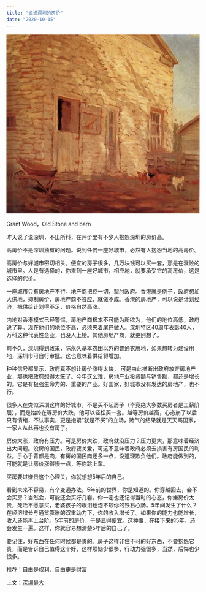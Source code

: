 ```yaml
---
title: "说说深圳的房价"
date: "2020-10-15"
---
```


![连岳文章](images/连岳文章picture-8.jpg)

Grant Wood，Old Stone and barn

  

昨天说了说深圳，不出所料，在评价里有不少人抱怨深圳的房价高。

  

高房价不是深圳独有的问题。说到任何一座好城市，必然有人抱怨当地的高房价。

  

高房价与好城市密切相关。便宜的房子很多，几万块钱可以买一套，那是在衰败的城市里。人是有选择的，你来到一座好城市，相应地，就要承受它的高房价，这是选择的代价。

  

一座城市只有房地产不行。地产商把控一切，掣肘政府。香港就是例子，政府想加大供地，抑制房价，房地产商不答应，就做不成。香港的房地产，可以说是计划经济，把供给计划得不足，价格自然高涨。

  

内地对香港模式已经警惕，房地产商根本不可能为所欲为，他们的地位高低，政府说了算。现在他们的地位不高，必须夹着尾巴做人。深圳特区40周年表彰40人，万科这种代表性企业，也没人上榜。其他房地产商，就更别想了。

  

前不久，深圳得到政策，除永久基本农田以外的普通农用地，如果想转为建设用地，深圳市可自行审批。这也意味着供给将增加。

  

种种信号都显示，政府真不想让房价涨得太快， 可是由此推断出政府放弃房地产业，那也把政府想得太笨了。今年这么难，房地产业投资额与销售额，都还是增长的。它是有极强生命力的、重要的产业。好国家，好城市没有发达的房地产，也不行。

  

很多人在类似深圳这样的好城市，不是买不起房子（毕竟绝大多数买房者是工薪阶层），而是始终在等房价大跌，他可以轻松买一套。越等房价越高，心态崩了以后只有情绪，不认事实，更是抱紧“就是不买”的立场，赌气的结果就是天天骂国家，一家人从此再也没有房子。

  

房价大涨，政府有压力。可是房价大跌，政府就没压力？压力更大，那意味着经济出大问题。没房的国民，政府要关爱，可这不意味着政府必须去损害有房国民的利益。手心手背都是肉，有房的国民肉还多一点，没道理欺负他们。政府能做到的，可能就是让房价涨得慢一点，等你跳上车。

  

买房要过嫌贵这个心理关，你就想想5年后的自己。

  

看到未来不容易，有个变通办法。5年前的世界，你是知道的。你穿越回去，会不会买房？当然会，可能还会买好几套。你一定也还记得当时的心态，你嫌房价太贵，死活不愿意买，老婆孩子的眼泪也泡不软你的铁石心肠。5年间发生了什么？在经济增长与通货膨胀的双重助力下，你的收入增长了。如果你的能力也能增长，收入还能再上台阶。5年前的房价，于是显得便宜。这种事，在接下来的5年，还会发生一遍。这样，你就容易想清楚5年后的自己了。

  

要记住，好东西在任何时候都是贵的。房子这样非住不可的好东西，不要抱怨它贵，而是告诉自己值得这个好，这样烦恼少很多，行动力强很多，当然，后悔也少很多。

  

推荐：[自由是权利，自由更是财富](http://mp.weixin.qq.com/s?__biz=MjM5NDU0Mjk2MQ==&mid=2651638759&idx=2&sn=a99512bbfe2e2b2c774733447b783231&chksm=bd7e4ff98a09c6ef800baecc789610e65d5d839baebe52da7e92e74eb2859ea73403ee471bbf&scene=21#wechat_redirect)  

上文：[深圳最大](http://mp.weixin.qq.com/s?__biz=MjM5NDU0Mjk2MQ==&mid=2651650064&idx=1&sn=2902f62d62bc7c68ffc8ea645c1385e6&chksm=bd7e7c0e8a09f5181e89666bd448b5b198d1f21e134a2d84b13fc6d450a67a837cec81726774&scene=21#wechat_redirect)
